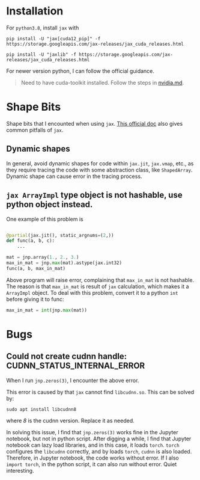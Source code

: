 # Installation
For `python3.8`, install `jax` with
```
pip install -U "jax[cuda12_pip]" -f https://storage.googleapis.com/jax-releases/jax_cuda_releases.html

pip install -U "jaxlib" -f https://storage.googleapis.com/jax-releases/jax_cuda_releases.html
```

For newer version python, I can follow the official guidance.

> Need to have cuda-toolkit installed. Follow the steps in [nvidia.md](../deep_learning/nvidia.md#installation).
# Shape Bits
Shape bits that I encounted when using `jax`. [This official doc](https://jax.readthedocs.io/en/latest/notebooks/Common_Gotchas_in_JAX.html) also gives common pitfalls of `jax`.
## Dynamic shapes
In general, avoid dynamic shapes for code within `jax.jit`, `jax.vmap`, etc.,  as they require tracing the code with some abstraction class, like `ShapedArray`. Dynamic shape can cause error in the tracing process.
## `jax ArrayImpl` type object is not hashable, use python object instead.
One example of this problem is
```python

@partial(jax.jit(), static_argnums=(2,))
def func(a, b, c):
    ...

mat = jnp.array(1., 2., 3.)
max_in_mat = jnp.max(mat).astype(jax.int32)
func(a, b, max_in_mat)
```
Above program will raise error, complaining that `max_in_mat` is not hashable. The reason is that `max_in_mat` is result of `jax` calculation, which makes it a `ArrayImpl` object. To deal with this problem, convert it to a python `int` before giving it to func:
```python
max_in_mat = int(jnp.max(mat))
```

# Bugs
## Could not create cudnn handle: CUDNN_STATUS_INTERNAL_ERROR
When I run `jnp.zeros(3)`, I encounter the above error.

This error is caused by that `jax` cannot find `libcudnn.so`. This can be solved by:
```
sudo apt install libcudnn8
```
where *8* is the cudnn version. Replace it as needed.

In solving this issue, I find that `jnp.zeros(3)` works fine in the Jupyter notebook, but not in python script. After digging a while, I find that Jupyter notebook can lazy load libraries, and in this case, it loads `torch`. `torch` configures the `libcudnn` correctly, and by loads `torch`, `cudnn` is also loaded. Therefore, in Jupyter notebook, the code works without error. If I also `import torch`, in the python script, it can also run without error. Quiet interesting.


